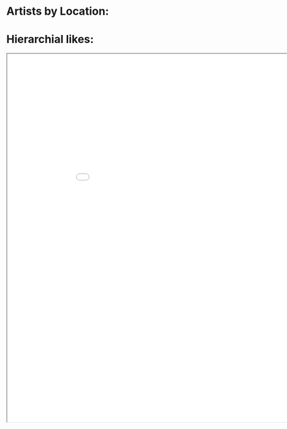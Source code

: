 # Artists by Location:
<div class="geoChart" data-url="data/artistsByLocation.json"></div>

# Hierarchial likes:
<iframe src="artistHierarchialGraph.html" width="960" height="960" scrolling="no"></iframe>
